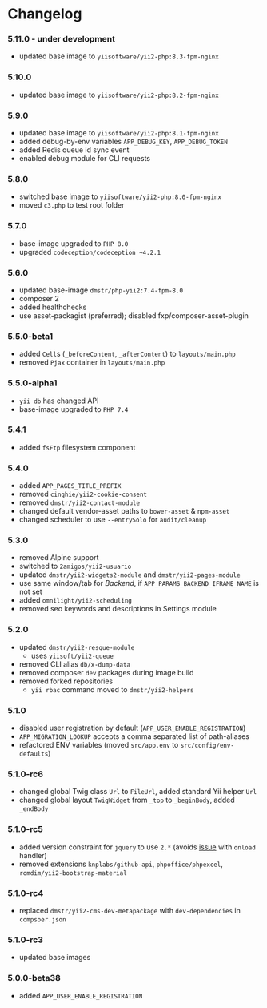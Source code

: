 # Changelog

### 5.11.0 - under development

- updated base image to `yiisoftware/yii2-php:8.3-fpm-nginx`

### 5.10.0

- updated base image to `yiisoftware/yii2-php:8.2-fpm-nginx`

### 5.9.0

- updated base image to `yiisoftware/yii2-php:8.1-fpm-nginx`
- added debug-by-env variables `APP_DEBUG_KEY`, `APP_DEBUG_TOKEN`
- added Redis queue id sync event
- enabled debug module for CLI requests

### 5.8.0

- switched base image to `yiisoftware/yii2-php:8.0-fpm-nginx`
- moved `c3.php` to test root folder

### 5.7.0

- base-image upgraded to `PHP 8.0`
- upgraded `codeception/codeception ~4.2.1`

### 5.6.0

- updated base-image `dmstr/php-yii2:7.4-fpm-8.0`
- composer 2
- added healthchecks
- use asset-packagist (preferred); disabled fxp/composer-asset-plugin

### 5.5.0-beta1

- added `Cell`s (`_beforeContent`, `_afterContent`) to `layouts/main.php`
- removed `Pjax` container in `layouts/main.php`

### 5.5.0-alpha1

- `yii db` has changed API
- base-image upgraded to `PHP 7.4`

### 5.4.1

- added `fsFtp` filesystem component

### 5.4.0

- added `APP_PAGES_TITLE_PREFIX`
- removed `cinghie/yii2-cookie-consent`
- removed `dmstr/yii2-contact-module`
- changed default vendor-asset paths to `bower-asset` & `npm-asset`
- changed scheduler to use `--entrySolo` for `audit/cleanup`

### 5.3.0

- removed Alpine support
- switched to `2amigos/yii2-usuario`
- updated `dmstr/yii2-widgets2-module` and `dmstr/yii2-pages-module`
- use same window/tab for *Backend*, if `APP_PARAMS_BACKEND_IFRAME_NAME` is not set
- added `omnilight/yii2-scheduling`
- removed seo keywords and descriptions in Settings module

### 5.2.0

- updated `dmstr/yii2-resque-module`
  - uses `yiisoft/yii2-queue`
- removed CLI alias `db/x-dump-data`
- removed composer `dev` packages during image build
- removed forked repositories
  - `yii rbac` command moved to `dmstr/yii2-helpers`

### 5.1.0

- disabled user registration by default (`APP_USER_ENABLE_REGISTRATION`)
- `APP_MIGRATION_LOOKUP` accepts a comma separated list of path-aliases
- refactored ENV variables (moved `src/app.env` to `src/config/env-defaults`)

### 5.1.0-rc6

- changed global Twig class `Url` to `FileUrl`, added standard Yii helper `Url`
- changed global layout `TwigWidget` from `_top` to `_beginBody`, added `_endBody`

### 5.1.0-rc5

- added version constraint for `jquery` to use `2.*` (avoids [issue](https://github.com/jquery/jquery/issues/3194) with `onload` handler)
- removed extensions `knplabs/github-api`, `phpoffice/phpexcel`, `romdim/yii2-bootstrap-material`

### 5.1.0-rc4

- replaced `dmstr/yii2-cms-dev-metapackage` with `dev-dependencies` in `compsoer.json` 

### 5.1.0-rc3

- updated base images

### 5.0.0-beta38

- added `APP_USER_ENABLE_REGISTRATION`
